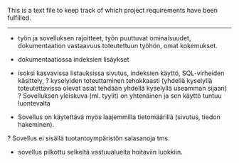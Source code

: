 This is a text file to keep track of which project requirements have been fulfilled.

-------------------------------------------------------------------------------------------------------------------------------------------------------------------------------------

- työn ja sovelluksen rajoitteet, työn puuttuvat ominaisuudet, dokumentaation vastaavuus toteutettuun työhön, omat kokemukset.

- dokumentaatiossa indeksien lisäykset

- isoksi kasvavissa listauksissa sivutus, indeksien käyttö, SQL-virheiden käsittely, 
? kyselyiden toteuttaminen tehokkaasti (yhdellä kyselyllä toteutettavissa olevat asiat tehdään yhdellä kyselyllä useamman sijaan)
? Sovelluksen yleiskuva (ml. tyylit) on yhtenäinen ja sen käyttö tuntuu luontevalta

- Sovellus on käytettävä myös laajemmilla tietomäärillä (sivutus, tiedon hakeminen).

? Sovellus ei sisällä tuotantoympäristön salasanoja tms. 

- sovellus pilkottu selkeitä vastuualueita hoitaviin luokkiin.
